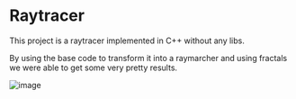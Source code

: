 # Raytracer

This project is a raytracer implemented in C++ without any libs.

By using the base code to transform it into a raymarcher and using fractals we were able to get some very pretty results.

![image](https://github.com/Rickil/RayTracer/assets/38404628/16b91abb-c27c-42a4-af8e-da1983167114)
